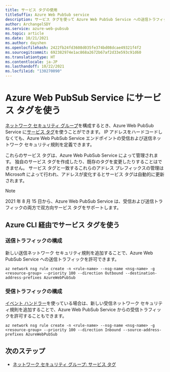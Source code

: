 ```yaml
---
title: サービス タグの使用
titleSuffix: Azure Web PubSub service
description: サービス タグを使って Azure Web PubSub Service への送信トラフィックを許可する
author: ArchangelSDY
ms.service: azure-web-pubsub
ms.topic: article
ms.date: 10/21/2021
ms.author: dayshen
ms.openlocfilehash: 2422fb24fd3608d035fe374bd08dcae49321f4f2
ms.sourcegitcommit: 692382974e1ac868a2672b67af2d33e593c91d60
ms.translationtype: HT
ms.contentlocale: ja-JP
ms.lasthandoff: 10/22/2021
ms.locfileid: "130270090"
---
```

# <a name="use-service-tags-for-azure-web-pubsub-service"></a>Azure Web PubSub Service にサービス タグを使う

[ネットワーク セキュリティ グループ](../virtual-network/network-security-groups-overview.md#network-security-groups)を構成するとき、Azure Web PubSub Service に[サービス タグ](../virtual-network/network-security-groups-overview.md#service-tags)を使うことができます。 IP アドレスをハードコードしなくても、Azure Web PubSub Service エンドポイントの受信および送信ネットワーク セキュリティ規則を定義できます。

これらのサービス タグは、Azure Web PubSub Service によって管理されます。 独自のサービス タグを作成したり、既存のタグを変更したりすることはできません。 サービス タグと一致するこれらのアドレス プレフィックスの管理は Microsoft によって行われ、アドレスが変化するとサービス タグは自動的に更新されます。

> [!Note]
> 2021 年 8 月 15 日から、Azure Web PubSub Service は、受信および送信トラフィックの両方で双方向サービス タグをサポートします。

## <a name="use-service-tag-via-azure-cli"></a>Azure CLI 経由でサービス タグを使う

### <a name="configure-outbound-traffic"></a>送信トラフィックの構成

新しい送信ネットワーク セキュリティ規則を追加することで、Azure Web PubSub Service への送信トラフィックを許可できます。

```azurecli-interactive
az network nsg rule create -n <rule-name> --nsg-name <nsg-name> -g <resource-group> --priority 100 --direction Outbound --destination-address-prefixes AzureWebPubSub
```

### <a name="configure-inbound-traffic"></a>受信トラフィックの構成

[イベント ハンドラー](concept-service-internals.md#event_handler)を使っている場合は、新しい受信ネットワーク セキュリティ規則を追加することで、Azure Web PubSub Service からの受信トラフィックを許可することもできます。

```azurecli-interactive
az network nsg rule create -n <rule-name> --nsg-name <nsg-name> -g <resource-group> --priority 100 --direction Inbound --source-address-prefixes AzureWebPubSub
```

## <a name="next-steps"></a>次のステップ

- [ネットワーク セキュリティ グループ: サービス タグ](../virtual-network/network-security-groups-overview.md#security-rules)